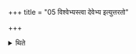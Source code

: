 +++
title = "05 विश्वेभ्यस्त्वा देवेभ्य इत्युत्तरतो"

+++

<details><summary>थिते</summary>

विश्वेभ्यस्त्वा देवेभ्य इत्युत्तरतो दक्षिणा ५
</details>
